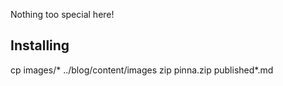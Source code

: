 Nothing too special here!

## Installing
cp images/* ../blog/content/images
zip pinna.zip  published*.md 